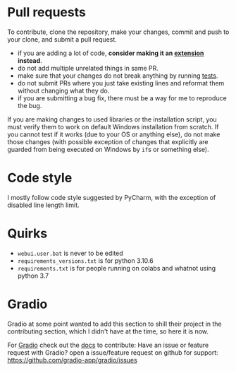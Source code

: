 # Pull requests
To contribute, clone the repository, make your changes, commit and push to your clone, and submit a pull request.

* if you are adding a lot of code, **consider making it an [extension](Extensions) instead**.
* do not add multiple unrelated things in same PR.
* make sure that your changes do not break anything by running [tests](Tests).
* do not submit PRs where you just take existing lines and reformat them without changing what they do.
* if you are submitting a bug fix, there must be a way for me to reproduce the bug.

If you are making changes to used libraries or the installation script, you must verify them to work on default Windows installation from scratch. If you cannot test if it works (due to your OS or anything else), do not make those changes (with possible exception of changes that explicitly are guarded from being executed on Windows by `if`s or something else).

# Code style
I mostly follow code style suggested by PyCharm, with the exception of disabled line length limit.

# Quirks
* `webui.user.bat` is never to be edited
* `requirements_versions.txt` is for python 3.10.6
* `requirements.txt` is for people running on colabs and whatnot using python 3.7

# Gradio
Gradio at some point wanted to add this section to shill their project in the contributing section, which I didn't have at the time, so here it is now.

For [Gradio](https://github.com/gradio-app/gradio) check out the [docs](https://gradio.app/docs/) to contribute:
Have an issue or feature request with Gradio? open a issue/feature request on github for support: https://github.com/gradio-app/gradio/issues

